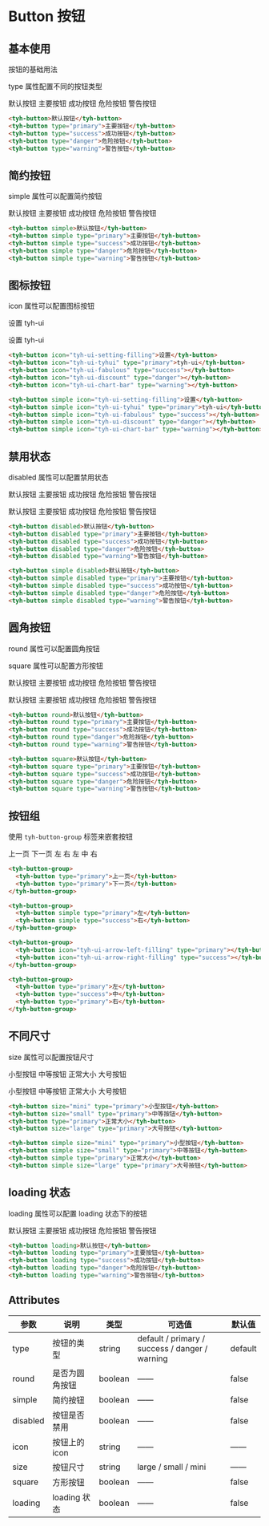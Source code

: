# Button 按钮

## 基本使用

按钮的基础用法

type 属性配置不同的按钮类型

<tyh-button>默认按钮</tyh-button>
<tyh-button type="primary">主要按钮</tyh-button>
<tyh-button type="success">成功按钮</tyh-button>
<tyh-button type="danger">危险按钮</tyh-button>
<tyh-button type="warning">警告按钮</tyh-button>

```html
<tyh-button>默认按钮</tyh-button>
<tyh-button type="primary">主要按钮</tyh-button>
<tyh-button type="success">成功按钮</tyh-button>
<tyh-button type="danger">危险按钮</tyh-button>
<tyh-button type="warning">警告按钮</tyh-button>
```

## 简约按钮

simple 属性可以配置简约按钮

<tyh-button simple>默认按钮</tyh-button>
<tyh-button simple type="primary">主要按钮</tyh-button>
<tyh-button simple type="success">成功按钮</tyh-button>
<tyh-button simple type="danger">危险按钮</tyh-button>
<tyh-button simple type="warning">警告按钮</tyh-button>

```html
<tyh-button simple>默认按钮</tyh-button>
<tyh-button simple type="primary">主要按钮</tyh-button>
<tyh-button simple type="success">成功按钮</tyh-button>
<tyh-button simple type="danger">危险按钮</tyh-button>
<tyh-button simple type="warning">警告按钮</tyh-button>
```

## 图标按钮

icon 属性可以配置图标按钮

<tyh-button icon="tyh-ui-setting-filling">设置</tyh-button>
<tyh-button icon="tyh-ui-tyhui" type="primary">tyh-ui</tyh-button>
<tyh-button icon="tyh-ui-fabulous" type="success"></tyh-button>
<tyh-button icon="tyh-ui-discount" type="danger"></tyh-button>
<tyh-button icon="tyh-ui-chart-bar" type="warning"></tyh-button>

<tyh-button simple icon="tyh-ui-setting-filling">设置</tyh-button>
<tyh-button simple icon="tyh-ui-tyhui" type="primary">tyh-ui</tyh-button>
<tyh-button simple icon="tyh-ui-fabulous" type="success"></tyh-button>
<tyh-button simple icon="tyh-ui-discount" type="danger"></tyh-button>
<tyh-button simple icon="tyh-ui-chart-bar" type="warning"></tyh-button>

```html
<tyh-button icon="tyh-ui-setting-filling">设置</tyh-button>
<tyh-button icon="tyh-ui-tyhui" type="primary">tyh-ui</tyh-button>
<tyh-button icon="tyh-ui-fabulous" type="success"></tyh-button>
<tyh-button icon="tyh-ui-discount" type="danger"></tyh-button>
<tyh-button icon="tyh-ui-chart-bar" type="warning"></tyh-button>

<tyh-button simple icon="tyh-ui-setting-filling">设置</tyh-button>
<tyh-button simple icon="tyh-ui-tyhui" type="primary">tyh-ui</tyh-button>
<tyh-button simple icon="tyh-ui-fabulous" type="success"></tyh-button>
<tyh-button simple icon="tyh-ui-discount" type="danger"></tyh-button>
<tyh-button simple icon="tyh-ui-chart-bar" type="warning"></tyh-button>
```

## 禁用状态

disabled 属性可以配置禁用状态

<tyh-button disabled>默认按钮</tyh-button>
<tyh-button disabled type="primary">主要按钮</tyh-button>
<tyh-button disabled type="success">成功按钮</tyh-button>
<tyh-button disabled type="danger">危险按钮</tyh-button>
<tyh-button disabled type="warning">警告按钮</tyh-button>

<tyh-button simple disabled>默认按钮</tyh-button>
<tyh-button simple disabled type="primary">主要按钮</tyh-button>
<tyh-button simple disabled type="success">成功按钮</tyh-button>
<tyh-button simple disabled type="danger">危险按钮</tyh-button>
<tyh-button simple disabled type="warning">警告按钮</tyh-button>

```html
<tyh-button disabled>默认按钮</tyh-button>
<tyh-button disabled type="primary">主要按钮</tyh-button>
<tyh-button disabled type="success">成功按钮</tyh-button>
<tyh-button disabled type="danger">危险按钮</tyh-button>
<tyh-button disabled type="warning">警告按钮</tyh-button>

<tyh-button simple disabled>默认按钮</tyh-button>
<tyh-button simple disabled type="primary">主要按钮</tyh-button>
<tyh-button simple disabled type="success">成功按钮</tyh-button>
<tyh-button simple disabled type="danger">危险按钮</tyh-button>
<tyh-button simple disabled type="warning">警告按钮</tyh-button>
```

## 圆角按钮

round 属性可以配置圆角按钮

square 属性可以配置方形按钮

<tyh-button round>默认按钮</tyh-button>
<tyh-button round type="primary">主要按钮</tyh-button>
<tyh-button round type="success">成功按钮</tyh-button>
<tyh-button round type="danger">危险按钮</tyh-button>
<tyh-button round type="warning">警告按钮</tyh-button>

<tyh-button square>默认按钮</tyh-button>
<tyh-button square type="primary">主要按钮</tyh-button>
<tyh-button square type="success">成功按钮</tyh-button>
<tyh-button square type="danger">危险按钮</tyh-button>
<tyh-button square type="warning">警告按钮</tyh-button>

```html
<tyh-button round>默认按钮</tyh-button>
<tyh-button round type="primary">主要按钮</tyh-button>
<tyh-button round type="success">成功按钮</tyh-button>
<tyh-button round type="danger">危险按钮</tyh-button>
<tyh-button round type="warning">警告按钮</tyh-button>

<tyh-button square>默认按钮</tyh-button>
<tyh-button square type="primary">主要按钮</tyh-button>
<tyh-button square type="success">成功按钮</tyh-button>
<tyh-button square type="danger">危险按钮</tyh-button>
<tyh-button square type="warning">警告按钮</tyh-button>
```

## 按钮组

使用 `tyh-button-group` 标签来嵌套按钮

<tyh-button-group>
<tyh-button type="primary">上一页</tyh-button>
<tyh-button type="primary">下一页</tyh-button>
</tyh-button-group>

<tyh-button-group>
  <tyh-button simple type="primary">左</tyh-button>
  <tyh-button simple type="success">右</tyh-button>
</tyh-button-group>

<tyh-button-group>
  <tyh-button icon="tyh-ui-arrow-left-filling" type="primary"></tyh-button>
  <tyh-button icon="tyh-ui-arrow-right-filling" type="success"></tyh-button>
</tyh-button-group>

<tyh-button-group>
  <tyh-button type="primary">左</tyh-button>
  <tyh-button type="success">中</tyh-button>
  <tyh-button type="primary">右</tyh-button>
</tyh-button-group>

```html
<tyh-button-group>
  <tyh-button type="primary">上一页</tyh-button>
  <tyh-button type="primary">下一页</tyh-button>
</tyh-button-group>

<tyh-button-group>
  <tyh-button simple type="primary">左</tyh-button>
  <tyh-button simple type="success">右</tyh-button>
</tyh-button-group>

<tyh-button-group>
  <tyh-button icon="tyh-ui-arrow-left-filling" type="primary"></tyh-button>
  <tyh-button icon="tyh-ui-arrow-right-filling" type="success"></tyh-button>
</tyh-button-group>

<tyh-button-group>
  <tyh-button type="primary">左</tyh-button>
  <tyh-button type="success">中</tyh-button>
  <tyh-button type="primary">右</tyh-button>
</tyh-button-group>
```

## 不同尺寸

size 属性可以配置按钮尺寸

<tyh-button size="mini" type="primary">小型按钮</tyh-button>
<tyh-button size="small" type="primary">中等按钮</tyh-button>
<tyh-button type="primary">正常大小</tyh-button>
<tyh-button size="large" type="primary">大号按钮</tyh-button>

<tyh-button simple size="mini" type="primary">小型按钮</tyh-button>
<tyh-button simple size="small" type="primary">中等按钮</tyh-button>
<tyh-button simple type="primary">正常大小</tyh-button>
<tyh-button simple size="large" type="primary">大号按钮</tyh-button>

```html
<tyh-button size="mini" type="primary">小型按钮</tyh-button>
<tyh-button size="small" type="primary">中等按钮</tyh-button>
<tyh-button type="primary">正常大小</tyh-button>
<tyh-button size="large" type="primary">大号按钮</tyh-button>

<tyh-button simple size="mini" type="primary">小型按钮</tyh-button>
<tyh-button simple size="small" type="primary">中等按钮</tyh-button>
<tyh-button simple type="primary">正常大小</tyh-button>
<tyh-button simple size="large" type="primary">大号按钮</tyh-button>
```

## loading 状态

loading 属性可以配置 loading 状态下的按钮

<tyh-button loading>默认按钮</tyh-button>
<tyh-button loading type="primary">主要按钮</tyh-button>
<tyh-button loading type="success">成功按钮</tyh-button>
<tyh-button loading type="danger">危险按钮</tyh-button>
<tyh-button loading type="warning">警告按钮</tyh-button>

```html
<tyh-button loading>默认按钮</tyh-button>
<tyh-button loading type="primary">主要按钮</tyh-button>
<tyh-button loading type="success">成功按钮</tyh-button>
<tyh-button loading type="danger">危险按钮</tyh-button>
<tyh-button loading type="warning">警告按钮</tyh-button>
```

## Attributes

| 参数     | 说明           | 类型    | 可选值                                         | 默认值  |
| -------- | -------------- | ------- | ---------------------------------------------- | ------- |
| type     | 按钮的类型     | string  | default / primary / success / danger / warning | default |
| round    | 是否为圆角按钮 | boolean | ——                                             | false   |
| simple   | 简约按钮       | boolean | ——                                             | false   |
| disabled | 按钮是否禁用   | boolean | ——                                             | false   |
| icon     | 按钮上的 icon  | string  | ——                                             | ——      |
| size     | 按钮尺寸       | string  | large / small / mini                           | ——      |
| square   | 方形按钮       | boolean | ——                                             | false   |
| loading  | loading 状态   | boolean | ——                                             | false   |
